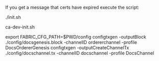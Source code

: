 If you get a message that certs have expired execute the script:

./init.sh

ca-dev-init.sh


export FABRIC_CFG_PATH=$PWD/config
configtxgen -outputBlock  ./config/docsgenesis.block -channelID ordererchannel  -profile DocsOrdererGenesis
configtxgen -outputCreateChannelTx  ./config/docschannel.tx -channelID docschannel  -profile DocsChannel